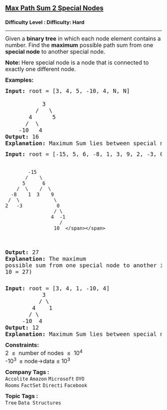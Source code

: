 <h2><a href="https://www.geeksforgeeks.org/problems/maximum-path-sum/1?page=8&sprint=a663236c31453b969852f9ea22507634&sprint=a663236c31453b969852f9ea22507634&sortBy=submissions">Max Path Sum 2 Special Nodes</a></h2><h3>Difficulty Level : Difficulty: Hard</h3><hr><div class="problems_problem_content__Xm_eO"><p><span style="font-size: 18px;">Given a <strong>binary tree</strong> in which each node element contains a number. Find the <strong>maximum</strong> possible path sum from one <strong>special node</strong> to another special node.</span></p>
<p><span style="font-size: 18px;"><strong>Note: </strong>Here special node is a node that is connected to exactly one different node.</span></p>
<p><span style="font-size: 18px;"><strong>Examples:</strong></span></p>
<pre><span style="font-size: 18px;"><strong style="font-size: 18px;">Input: </strong><span style="font-size: 18px;">root =</span><strong style="font-size: 18px;"> </strong><span style="font-size: 18px;">[3, 4, 5, -10, 4, N, N]<br>
           3                               
         /   \                          
       4      5                     
      /  \      
    -10   4                          </span></span>
<span style="font-size: 18px;"><strong>Output:</strong> 16</span>
<span style="font-size: 18px;"><strong>Explanation: </strong>Maximum Sum lies between special node 4 and 5. 4 + 4 + 3 + 5 = 16.</span>
</pre>
<pre><span style="font-size: 18px;"><strong style="font-size: 18px;">Input: </strong><span style="font-size: 18px;">root =</span><strong style="font-size: 18px;"> </strong><span style="font-size: 18px;">[-15, 5, 6, -8, 1, 3, 9, 2, -3, 0, 4, -1, 10]

            -15                               
           /    \                          
          5      6                      
        /  \    /  \
      -8    1  3    9
     /  \            \
    2   -3            0
                     / \
                    4  -1
                       /
                     10  </span></span>
<span style="font-size: 18px;"><strong>Output:</strong>  27</span>
<span style="font-size: 18px;"><strong>Explanation: </strong>The maximum possible sum from one special node to another is (3 + 6 + 9 + 0 + -1 + 10 = 27)<br></span></pre>
<pre><span style="font-size: 18px;"><strong style="font-size: 18px;">Input: </strong><span style="font-size: 18px;">root =</span><strong style="font-size: 18px;"> </strong><span style="font-size: 18px;">[3, 4, 1, -10, 4]
           3                               
          / \                          
        4    1                     
       / \      
     -10  4                          </span></span>
<span style="font-size: 18px;"><strong>Output:</strong> 12</span>
<span style="font-size: 18px;"><strong>Explanation: </strong>Maximum Sum lies between special node 4 and 5. 4 + 4 + 3 + 1 = 12.</span></pre>
<p><span style="font-size: 18px;"><strong>Constraints:</strong></span><br><span style="font-size: 18px;">2&nbsp; ≤&nbsp; number of nodes&nbsp; ≤&nbsp; 10<sup>4</sup></span><br><span style="font-size: 18px;">-10<sup>3&nbsp;&nbsp;</sup>≤ node-&gt;data ≤ 10<sup>3</sup></span></p></div><p><span style=font-size:18px><strong>Company Tags : </strong><br><code>Accolite</code>&nbsp;<code>Amazon</code>&nbsp;<code>Microsoft</code>&nbsp;<code>OYO Rooms</code>&nbsp;<code>FactSet</code>&nbsp;<code>Directi</code>&nbsp;<code>Facebook</code>&nbsp;<br><p><span style=font-size:18px><strong>Topic Tags : </strong><br><code>Tree</code>&nbsp;<code>Data Structures</code>&nbsp;
